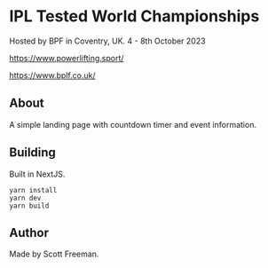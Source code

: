 # IPL Tested World Championships

Hosted by BPF in Coventry, UK. 4 - 8th October 2023

https://www.powerlifting.sport/

https://www.bplf.co.uk/

## About

A simple landing page with countdown timer and event information.

## Building

Built in NextJS.

```
yarn install
yarn dev
yarn build
```

## Author

Made by Scott Freeman.
